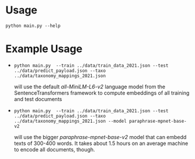 # Usage

`python main.py --help`

# Example Usage

- `python main.py  --train ../data/train_data_2021.json --test ../data/predict_payload.json --taxo ../data/taxonomy_mappings_2021.json`

  will use the default *all-MiniLM-L6-v2* language model from the SentenceTransformers framework to compute embeddings of all training and test documents


- `python main.py  --train ../data/train_data_2021.json --test ../data/predict_payload.json --taxo ../data/taxonomy_mappings_2021.json --model paraphrase-mpnet-base-v2`

  will use the bigger *paraphrase-mpnet-base-v2* model that can embedd texts of  300-400 words. It takes about 1.5 hours on an average machine to encode all documents, though.



